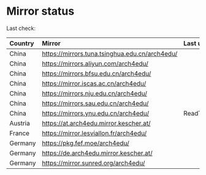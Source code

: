 <script src="./time.js"></script>
# Mirror status
Last check: <script type="text/javascript">localize(1694888396.1035094);</script>

|Country|Mirror|Last update|
|:------|:-----|:----------|
|China|https://mirrors.tuna.tsinghua.edu.cn/arch4edu/|<script type="text/javascript">localize(1694846311);</script>|
|China|https://mirrors.aliyun.com/arch4edu/|<script type="text/javascript">localize(1694759661);</script>|
|China|https://mirrors.bfsu.edu.cn/arch4edu/|<script type="text/javascript">localize(1694846311);</script>|
|China|https://mirror.iscas.ac.cn/arch4edu/|<script type="text/javascript">localize(1694846311);</script>|
|China|https://mirrors.nju.edu.cn/arch4edu/|<script type="text/javascript">localize(1694802820);</script>|
|China|https://mirrors.sau.edu.cn/arch4edu/|<script type="text/javascript">localize(1694846311);</script>|
|China|https://mirrors.ynu.edu.cn/arch4edu/|ReadTimeout|
|Austria|https://at.arch4edu.mirror.kescher.at/|<script type="text/javascript">localize(1694846311);</script>|
|France|https://mirror.lesviallon.fr/arch4edu/|<script type="text/javascript">localize(1694846311);</script>|
|Germany|https://pkg.fef.moe/arch4edu/|<script type="text/javascript">localize(1694846311);</script>|
|Germany|https://de.arch4edu.mirror.kescher.at/|<script type="text/javascript">localize(1694846311);</script>|
|Germany|https://mirror.sunred.org/arch4edu/|<script type="text/javascript">localize(1694846311);</script>|

<script src="./tablefilter/tablefilter.js"></script>
<script src="./table.js"></script>